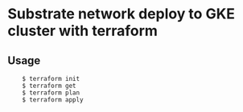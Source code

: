 # Substrate network deploy to GKE cluster with terraform

## Usage
```.shell script
    $ terraform init
    $ terraform get
    $ terraform plan
    $ terraform apply
```